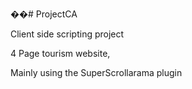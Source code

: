 ��# ProjectCA

Client side scripting project

4 Page tourism website, 

Mainly using the SuperScrollarama plugin
